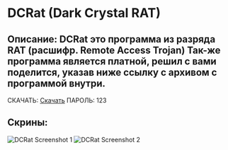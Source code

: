 # DCRat (Dark Crystal RAT)

## Описание: **DCRat** это программа из разряда **RAT** (расшифр. **R**emote **A**ccess **T**rojan) Так-же программа является **платной**, решил с вами поделится, указав ниже ссылку с архивом с программой внутри.

СКАЧАТЬ:
[Скачать](https://mega.nz/file/pVRxGBCC#7IWbzORLSJZhQhKvDsqJBuZXls4u88SuniSKpKmyvwI)
ПАРОЛЬ: 123

## Скрины:
![DCRat Screenshot 1](https://i.imgur.com/mjg7q9z.png)
![DCRat Screenshot 2](https://i.imgur.com/3uejp7p.png)
